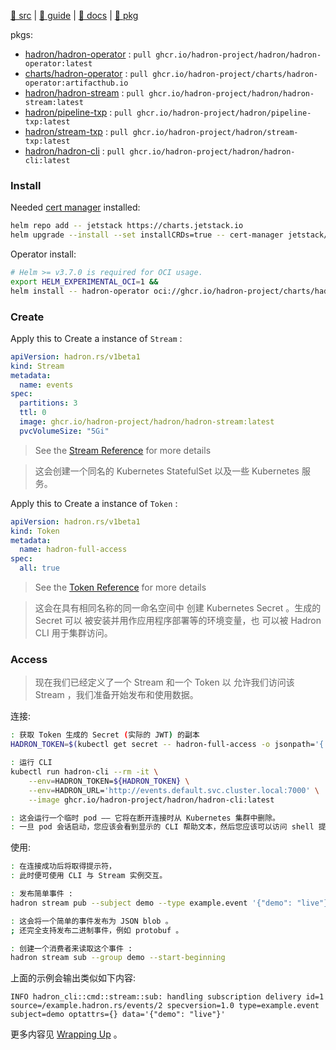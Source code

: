 [src/gh]: https://github.com/hadron-project/hadron.git "(Languages: Rust 98.7%, Dockerfile 1.1%, Other 0.2%) The Kubernetes native and CloudEvents native distributed event streaming, event orchestration & messaging platform"
[guide/ghio]: https://hadron-project.github.io/hadron
[docs/docs.rs]: https://docs.rs/hadron-client
[pkg/artifacthub.io]: https://artifacthub.io/packages/helm/hadron-operator/hadron-operator

[🍳 src][src/gh] | [🍌 guide][guide/ghio] | [🥒 docs][docs/docs.rs] | [🥚 pkg][pkg/artifacthub.io]

pkgs: 

- [hadron/hadron-operator](https://github.com/orgs/hadron-project/packages/container/package/hadron%2Fhadron-operator) : `pull ghcr.io/hadron-project/hadron/hadron-operator:latest`
- [charts/hadron-operator](https://github.com/orgs/hadron-project/packages/container/package/charts%2Fhadron-operator) : `pull ghcr.io/hadron-project/charts/hadron-operator:artifacthub.io`
- [hadron/hadron-stream](https://github.com/hadron-project/hadron/pkgs/container/hadron%2Fhadron-stream) : `pull ghcr.io/hadron-project/hadron/hadron-stream:latest`
- [hadron/pipeline-txp](https://github.com/hadron-project/hadron/pkgs/container/hadron%2Fpipeline-txp) : `pull ghcr.io/hadron-project/hadron/pipeline-txp:latest`
- [hadron/stream-txp](https://github.com/hadron-project/hadron/pkgs/container/hadron%2Fstream-txp) : `pull ghcr.io/hadron-project/hadron/stream-txp:latest`
- [hadron/hadron-cli](https://github.com/hadron-project/hadron/pkgs/container/hadron%2Fhadron-cli) : `pull ghcr.io/hadron-project/hadron/hadron-cli:latest`

### Install

Needed [cert manager](../cert-manager-note) installed: 

~~~ sh
helm repo add -- jetstack https://charts.jetstack.io
helm upgrade --install --set installCRDs=true -- cert-manager jetstack/cert-manager
~~~

Operator install: 

~~~ sh
# Helm >= v3.7.0 is required for OCI usage.
export HELM_EXPERIMENTAL_OCI=1 &&
helm install -- hadron-operator oci://ghcr.io/hadron-project/charts/hadron-operator
~~~

### Create

Apply this to Create a instance of `Stream` : 

~~~ yml
apiVersion: hadron.rs/v1beta1
kind: Stream
metadata:
  name: events
spec:
  partitions: 3
  ttl: 0
  image: ghcr.io/hadron-project/hadron/hadron-stream:latest
  pvcVolumeSize: "5Gi"
~~~

> See the [Stream Reference](https://hadron-project.github.io/hadron/reference/streams.html)
>  for more details
> 

> 这会创建一个同名的 Kubernetes StatefulSet 以及一些 Kubernetes 服务。
> 

Apply this to Create a instance of `Token` : 

~~~ yml
apiVersion: hadron.rs/v1beta1
kind: Token
metadata:
  name: hadron-full-access
spec:
  all: true
~~~

> See the [Token Reference](https://hadron-project.github.io/hadron/reference/tokens.html)
>  for more details
> 

> 这会在具有相同名称的同一命名空间中
> 创建 Kubernetes Secret 。生成的 Secret 可以
> 被安装并用作应用程序部署等的环境变量，也
> 可以被 Hadron CLI 用于集群访问。
> 

### Access

> 现在我们已经定义了一个 Stream 和一个 Token 以
> 允许我们访问该 Stream ，我们准备开始发布和使用数据。 
> 

连接: 

~~~ sh
: 获取 Token 生成的 Secret (实际的 JWT) 的副本
HADRON_TOKEN=$(kubectl get secret -- hadron-full-access -o jsonpath='{.data.token}' | base64 --decode)

: 运行 CLI
kubectl run hadron-cli --rm -it \
    --env=HADRON_TOKEN=${HADRON_TOKEN} \
    --env=HADRON_URL='http://events.default.svc.cluster.local:7000' \
    --image ghcr.io/hadron-project/hadron/hadron-cli:latest

: 这会运行一个临时 pod —— 它将在断开连接时从 Kubernetes 集群中删除。
: 一旦 pod 会话启动，您应该会看到显示的 CLI 帮助文本，然后您应该可以访问 shell 提示符。 
~~~

使用: 

~~~ sh
: 在连接成功后将取得提示符，
: 此时便可使用 CLI 与 Stream 实例交互。

: 发布简单事件 :
hadron stream pub --subject demo --type example.event '{"demo": "live"}'

: 这会将一个简单的事件发布为 JSON blob 。
; 还完全支持发布二进制事件，例如 protobuf 。

: 创建一个消费者来读取这个事件 :
hadron stream sub --group demo --start-beginning
~~~

上面的示例会输出类似如下内容: 

~~~
INFO hadron_cli::cmd::stream::sub: handling subscription delivery id=1 source=/example.hadron.rs/events/2 specversion=1.0 type=example.event subject=demo optattrs={} data='{"demo": "live"}'
~~~

更多内容见 [Wrapping Up](https://hadron-project.github.io/hadron/overview/quick-start.html#wrapping-up) 。
